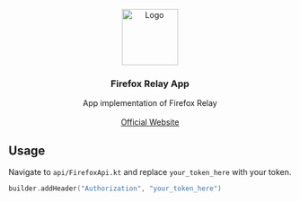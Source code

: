 <p align="center">
  <a href="https://github.com/othneildrew/Best-README-Template">
    <img src="https://github.com/blocto/blocto-android-ui/assets/7845979/5cfdb698-a455-4bd9-a6d2-b13723795086" alt="Logo" width="100" height="100">
  </a>

  <h3 align="center">Firefox Relay App</h3>

  <p align="center">
    App implementation of Firefox Relay
    <br />
    <br />
    <a href="https://relay.firefox.com/">Official Website</a>
<!--     · -->
<!--     <a href="https://www.figma.com/file/zNhbCeUmV3s5qBKtHY0l9l/0.-Assets-Design-System?type=design&node-id=2100-2325&mode=design&t=EcgPDh82rI71YdAz-0">Design System</a> -->
</p>

## Usage

Navigate to `api/FirefoxApi.kt` and replace `your_token_here` with your token.
```kotlin
builder.addHeader("Authorization", "your_token_here")
```
